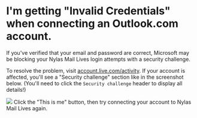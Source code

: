 # I'm getting "Invalid Credentials" when connecting an Outlook.com account.

If you've verified that your email and password are correct, Microsoft may be blocking your Nylas Mail Lives login attempts with a security challenge.

To resolve the problem, visit [account.live.com/activity](https://account.live.com/activity). If your account is affected, you'll see a "Security challenge" section like in the screenshot below. (You'll need to click the `Security challenge` header to display all details!)

![](./204757277-live_com_security.png) Click the "This is me" button, then try connecting your account to Nylas Mail Lives again.
